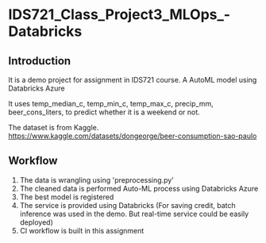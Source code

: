 # IDS721_Class_Project3_MLOps_-Databricks

## Introduction
It is a demo project for assignment in IDS721 course.
A AutoML model using Databricks Azure

It uses temp_median_c,	temp_min_c, temp_max_c, precip_mm, beer_cons_liters, to predict whether it is a weekend or not.

The dataset is from Kaggle. https://www.kaggle.com/datasets/dongeorge/beer-consumption-sao-paulo

## Workflow
1. The data is wrangling using 'preprocessing.py'
2. The cleaned data is performed Auto-ML process using Databricks Azure
3. The best model is registered
4. The service is provided using Databricks (For saving credit, batch inference was used in the demo. But real-time service could be easily deployed)
5. CI workflow is built in this assignment

